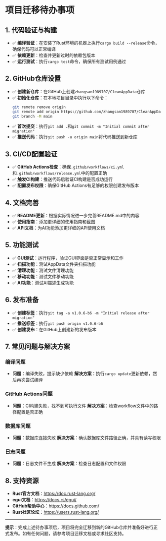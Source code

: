 # 项目迁移待办事项

## 1. 代码验证与构建

- ✅ **编译验证**：在安装了Rust环境的机器上执行`cargo build --release`命令，确保代码可以正常编译
- ✅ **依赖更新**：检查并更新过时的依赖包版本
- ✅ **运行测试**：执行`cargo test`命令，确保所有测试用例通过

## 2. GitHub仓库设置

- ✅ **创建新仓库**：在GitHub上创建`zhangsan1989707/CleanAppData`仓库
- ✅ **初始化仓库**：在本地项目目录中执行以下命令：
  ```bash
  git remote remove origin
  git remote add origin https://github.com/zhangsan1989707/CleanAppData.git
  git branch -M main
  ```
- ✅ **首次提交**：执行`git add .`和`git commit -m "Initial commit after migration"`
- ✅ **推送代码**：执行`git push -u origin main`将代码推送到新仓库

## 3. CI/CD配置验证

- ✅ **GitHub Actions检查**：确保`.github/workflows/ci.yml`和`.github/workflows/release.yml`中的配置正确
- ✅ **触发CI构建**：推送代码后验证CI构建是否成功运行
- ✅ **配置发布权限**：确保GitHub Actions有足够的权限创建发布版本

## 4. 文档完善

- ✅ **README更新**：根据实际情况进一步完善README.md中的内容
- ✅ **使用指南**：添加更详细的使用指南和截图
- ✅ **API文档**：为AI功能添加更详细的API使用文档

## 5. 功能测试

- ✅ **GUI测试**：运行程序，验证GUI界面是否正常显示和工作
- ✅ **扫描功能**：测试AppData文件夹扫描功能
- ✅ **清理功能**：测试文件清理功能
- ✅ **移动功能**：测试文件移动功能
- ✅ **AI功能**：测试AI描述生成功能

## 6. 发布准备

- ✅ **创建标签**：执行`git tag -a v1.0.6-b6 -m "Initial release after migration"`
- ✅ **推送标签**：执行`git push origin v1.0.6-b6`
- ✅ **创建发布**：在GitHub上创建新的发布版本

## 7. 常见问题与解决方案

### 编译问题
- **问题**：编译失败，提示缺少依赖
  **解决方案**：执行`cargo update`更新依赖，然后再次尝试编译

### GitHub Actions问题
- **问题**：CI构建失败，找不到可执行文件
  **解决方案**：检查workflow文件中的路径配置是否正确

### 数据库问题
- **问题**：数据库连接失败
  **解决方案**：确认数据库文件路径正确，并具有读写权限

### 日志问题
- **问题**：日志文件不生成
  **解决方案**：检查日志配置和文件权限

## 8. 支持资源

- **Rust官方文档**：https://doc.rust-lang.org/
- **egui文档**：https://docs.rs/egui/
- **GitHub帮助中心**：https://docs.github.com/
- **Rust社区论坛**：https://users.rust-lang.org/

---

**提示**：完成上述待办事项后，项目将完全迁移到新的GitHub仓库并准备好进行正式发布。如有任何问题，请参考项目迁移文档或寻求社区支持。